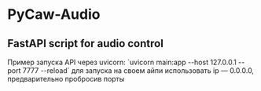 <h1>PyCaw-Audio</h1>
<h2>FastAPI script for audio control</h2>
Пример запуска API через uvicorn:  
`uvicorn main:app --host 127.0.0.1 --port 7777 --reload`
для запуска на своем айпи использовать ip — 0.0.0.0, предварительно пробросив порты
